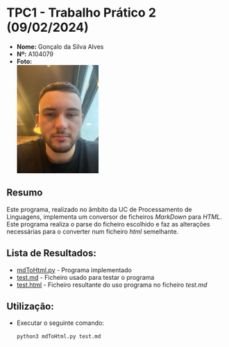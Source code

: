 # TPC1 - Trabalho Prático 2 (09/02/2024)

- **Nome:** Gonçalo da Silva Alves
- **Nº:** A104079
- **Foto:** <br/> <img src="pic.jpeg" alt="Profile picture" width="188" height="250"/>

## Resumo
Este programa, realizado no âmbito da UC de Processamento de Linguagens, implementa um conversor de ficheiros *MarkDown* para *HTML*. Este programa realiza o parse do ficheiro escolhido e faz as alterações necessárias para o converter num ficheiro *html* semelhante.

## **Lista de Resultados**: 
   - [mdToHtml.py](mdToHtml.py) - Programa implementado
   - [test.md](test.md) - Ficheiro usado para testar o programa
   - [test.html](test.html) - Ficheiro resultante do uso programa no ficheiro *test.md*


## Utilização:
 - Executar o seguinte comando:
    ```sh
    python3 mdToHtml.py test.md
    ```
